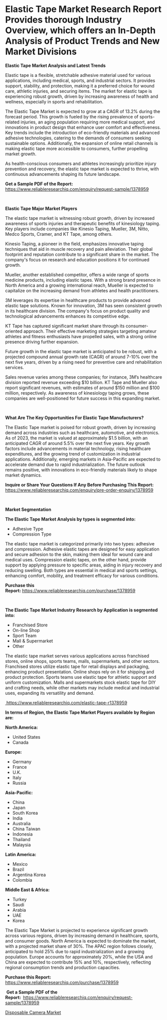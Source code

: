 <p><h1>Elastic Tape Market Research Report Provides thorough Industry Overview, which offers an In-Depth Analysis of Product Trends and New Market Divisions</h1></p><p><strong>Elastic Tape Market Analysis and Latest Trends</strong></p>
<p><p>Elastic tape is a flexible, stretchable adhesive material used for various applications, including medical, sports, and industrial sectors. It provides support, stability, and protection, making it a preferred choice for wound care, athletic injuries, and securing items. The market for elastic tape is experiencing robust growth, driven by increasing awareness of health and wellness, especially in sports and rehabilitation. </p><p>The Elastic Tape Market is expected to grow at a CAGR of 13.2% during the forecast period. This growth is fueled by the rising prevalence of sports-related injuries, an aging population requiring more medical support, and innovations in product design that enhance user comfort and effectiveness. Key trends include the introduction of eco-friendly materials and advanced adhesive technologies, catering to the demands of consumers seeking sustainable options. Additionally, the expansion of online retail channels is making elastic tape more accessible to consumers, further propelling market growth. </p><p>As health-conscious consumers and athletes increasingly prioritize injury prevention and recovery, the elastic tape market is expected to thrive, with continuous advancements shaping its future landscape.</p></p>
<p><strong>Get a Sample PDF of the Report:&nbsp;</strong> <a href="https://www.reliableresearchiq.com/enquiry/request-sample/1378959?utm_campaign=2132&utm_medium=2&utm_source=Github&utm_content=ia&utm_term=05022025&utm_id=elastic-tape">https://www.reliableresearchiq.com/enquiry/request-sample/1378959</a></p>
<p>&nbsp;</p>
<p><strong>Elastic Tape Major Market Players</strong></p>
<p><p>The elastic tape market is witnessing robust growth, driven by increased awareness of sports injuries and therapeutic benefits of kinesiology taping. Key players include companies like Kinesio Taping, Mueller, 3M, Nitto, Medco Sports, Cramer, and KT Tape, among others.</p><p>Kinesio Taping, a pioneer in the field, emphasizes innovative taping techniques that aid in muscle recovery and pain alleviation. Their global footprint and reputation contribute to a significant share in the market. The company's focus on research and education positions it for continued growth.</p><p>Mueller, another established competitor, offers a wide range of sports medicine products, including elastic tapes. With a strong brand presence in North America and a growing international reach, Mueller is expected to capitalize on the increasing demand from athletes and health practitioners.</p><p>3M leverages its expertise in healthcare products to provide advanced elastic tape solutions. Known for innovation, 3M has seen consistent growth in its healthcare division. The company's focus on product quality and technological advancements enhances its competitive edge.</p><p>KT Tape has captured significant market share through its consumer-oriented approach. Their effective marketing strategies targeting amateur athletes and fitness enthusiasts have propelled sales, with a strong online presence driving further expansion.</p><p>Future growth in the elastic tape market is anticipated to be robust, with a projected compound annual growth rate (CAGR) of around 7-10% over the next five years, driven by a rising need for preventive care and rehabilitation services.</p><p>Sales revenue varies among these companies; for instance, 3M’s healthcare division reported revenue exceeding $10 billion. KT Tape and Mueller also report significant revenues, with estimates of around $150 million and $100 million, respectively. As awareness of kinesiology taping grows, these companies are well-positioned for future success in this expanding market.</p></p>
<p>&nbsp;</p>
<p><strong>What Are The Key Opportunities For Elastic Tape Manufacturers?</strong></p>
<p><p>The Elastic Tape market is poised for robust growth, driven by increasing demand across industries such as healthcare, automotive, and electronics. As of 2023, the market is valued at approximately $1.5 billion, with an anticipated CAGR of around 5.5% over the next five years. Key growth factors include advancements in material technology, rising healthcare expenditures, and the growing trend of customization in industrial applications. Additionally, emerging markets in Asia-Pacific are expected to accelerate demand due to rapid industrialization. The future outlook remains positive, with innovations in eco-friendly materials likely to shape market dynamics.</p></p>
<p><strong>Inquire or Share Your Questions If Any Before Purchasing This Report:</strong> <a href="https://www.reliableresearchiq.com/enquiry/pre-order-enquiry/1378959?utm_campaign=2132&utm_medium=2&utm_source=Github&utm_content=ia&utm_term=05022025&utm_id=elastic-tape">https://www.reliableresearchiq.com/enquiry/pre-order-enquiry/1378959</a></p>
<p>&nbsp;</p>
<p><strong>Market Segmentation</strong></p>
<p><strong>The Elastic Tape Market Analysis by types is segmented into:</strong></p>
<p><ul><li>Adhesive Type</li><li>Compression Type</li></ul></p>
<p><p>The elastic tape market is categorized primarily into two types: adhesive and compression. Adhesive elastic tapes are designed for easy application and secure adhesion to the skin, making them ideal for wound care and medical uses. Compression elastic tapes, on the other hand, provide support by applying pressure to specific areas, aiding in injury recovery and reducing swelling. Both types are essential in medical and sports settings, enhancing comfort, mobility, and treatment efficacy for various conditions.</p></p>
<p><strong>Purchase this Report:&nbsp;</strong><a href="https://www.reliableresearchiq.com/purchase/1378959?utm_campaign=2132&utm_medium=2&utm_source=Github&utm_content=ia&utm_term=05022025&utm_id=elastic-tape">https://www.reliableresearchiq.com/purchase/1378959</a></p>
<p>&nbsp;</p>
<p><strong>The Elastic Tape Market Industry Research by Application is segmented into:</strong></p>
<p><ul><li>Franchised Store</li><li>On-line Shop</li><li>Sport Team</li><li>Mall & Supermarket</li><li>Other</li></ul></p>
<p><p>The elastic tape market serves various applications across franchised stores, online shops, sports teams, malls, supermarkets, and other sectors. Franchised stores utilize elastic tape for retail displays and packaging, enhancing product presentation. Online shops rely on it for shipping and product protection. Sports teams use elastic tape for athletic support and uniform customization. Malls and supermarkets stock elastic tape for DIY and crafting needs, while other markets may include medical and industrial uses, expanding its versatility and demand.</p></p>
<p><a href="https://www.reliableresearchiq.com/elastic-tape-r1378959?utm_campaign=2132&utm_medium=2&utm_source=Github&utm_content=ia&utm_term=05022025&utm_id=elastic-tape">&nbsp;https://www.reliableresearchiq.com/elastic-tape-r1378959</a></p>
<p><strong>In terms of Region, the Elastic Tape Market Players available by Region are:</strong></p>
<p>
    <p> <strong> North America: </strong>
        <ul>
            <li>United States</li>
            <li>Canada</li>
        </ul>
        </p> 
    <p> <strong> Europe: </strong>
        <ul>
            <li>Germany</li>
            <li>France</li>
            <li>U.K.</li>
            <li>Italy</li>
            <li>Russia</li>
        </ul>
        </p> 
    <p> <strong> Asia-Pacific: </strong>
        <ul>
            <li>China</li>
            <li>Japan</li>
            <li>South Korea</li>
            <li>India</li>
            <li>Australia</li>
            <li>China Taiwan</li>
            <li>Indonesia</li>
            <li>Thailand</li>
            <li>Malaysia</li>
        </ul>
        </p> 
    <p> <strong> Latin America: </strong>
        <ul>
            <li>Mexico</li>
            <li>Brazil</li>
            <li>Argentina Korea</li>
            <li>Colombia</li>
        </ul>
        </p> 
    <p> <strong> Middle East & Africa: </strong>
        <ul>
            <li>Turkey</li>
            <li>Saudi</li>
            <li>Arabia</li>
            <li>UAE</li>
            <li>Korea</li>
        </ul>
    </p>
    </p>
<p><p>The Elastic Tape Market is projected to experience significant growth across various regions, driven by increasing demand in healthcare, sports, and consumer goods. North America is expected to dominate the market, with a projected market share of 30%. The APAC region follows closely, anticipated to hold 25% due to rapid industrialization and a growing population. Europe accounts for approximately 20%, while the USA and China are expected to contribute 15% and 10%, respectively, reflecting regional consumption trends and production capacities.</p></p>
<p><strong>Purchase this Report: </strong><a href="https://www.reliableresearchiq.com/purchase/1378959?utm_campaign=2132&utm_medium=2&utm_source=Github&utm_content=ia&utm_term=05022025&utm_id=elastic-tape">https://www.reliableresearchiq.com/purchase/1378959</a></p>
<p>&nbsp;<strong>Get a Sample PDF of the Report:&nbsp;&nbsp;</strong><a href="https://www.reliableresearchiq.com/enquiry/request-sample/1378959?utm_campaign=2132&utm_medium=2&utm_source=Github&utm_content=ia&utm_term=05022025&utm_id=elastic-tape">https://www.reliableresearchiq.com/enquiry/request-sample/1378959</a></p>
<p><strong></strong></p>
<p><p><a href="https://github.com/juniordelafrance/Market-Research-Report-List-5/blob/main/disposable-camera-market.md?utm_campaign=2132&utm_medium=2&utm_source=Github&utm_content=ia&utm_term=05022025&utm_id=elastic-tape">Disposable Camera Market</a></p></p>